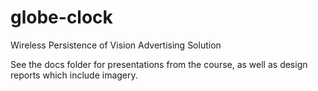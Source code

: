 # globe-clock
Wireless Persistence of Vision Advertising Solution


See the docs folder for presentations from the course, as well as design reports which include imagery.
